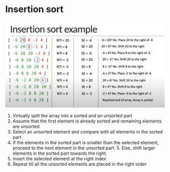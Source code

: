 # Insertion sort

![](./screenshots/example.png)

1. Virtually split the array into a sorted and an unsorted part
2. Assume that the first element is already sorted and remaining elements are unsorted
3. Select an unsorted element and compare with all elements in the sorted part
4. If the elements in the sorted part is smaller than the selected element, proceed to the next element in the unsorted part. 5. Else, shift larger elements in the sorted part towards the right.
5. Insert the selected element at the right index
6. Repeat till all the unsorted elements are placed in the right order
